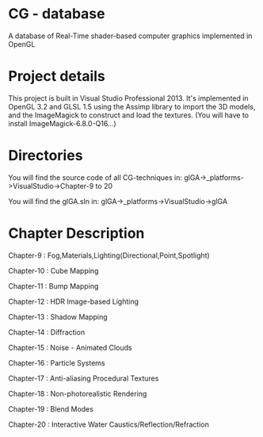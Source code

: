 CG - database
===================

A database of Real-Time shader-based computer graphics implemented in OpenGL

Project details
===============

This project is built in Visual Studio Professional 2013.
It's implemented in OpenGL 3.2 and GLSL 1.5 using the Assimp library
to import the 3D models, and the ImageMagick to construct and load the
textures.
(You will have to install ImageMagick-6.8.0-Q16...)

Directories
===========

You will find the source code of all CG-techniques in:
glGA->_platforms->VisualStudio->Chapter-9 to 20

You will find the glGA.sln in:
glGA->_platforms->VisualStudio->glGA

Chapter Description
===================

Chapter-9  : Fog,Materials,Lighting(Directional,Point,Spotlight)

Chapter-10 : Cube Mapping

Chapter-11 : Bump Mapping

Chapter-12 : HDR Image-based Lighting

Chapter-13 : Shadow Mapping

Chapter-14 : Diffraction 

Chapter-15 : Noise - Animated Clouds

Chapter-16 : Particle Systems

Chapter-17 : Anti-aliasing Procedural Textures

Chapter-18 : Non-photorealistic Rendering

Chapter-19 : Blend Modes

Chapter-20 : Interactive Water Caustics/Reflection/Refraction